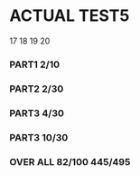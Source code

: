 
# ACTUAL TEST5

17 18 19 20

### PART1 2/10

### PART2 2/30

### PART3 4/30 

### PART3 10/30

### OVER ALL 82/100 445/495
